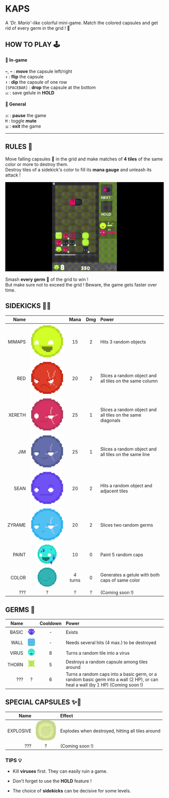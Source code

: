 # KAPS

A *'Dr. Mario'-like* colorful mini-game. Match the colored capsules and
get rid of every germ in the grid ! 
🧪

## HOW TO PLAY 🕹

#### 💊 In-game
`⬅`, `➡` : **move** the capsule left/right  
`⬆` : **flip** the capsule  
`⬇` : **dip** the capsule of one row  
`[SPACEBAR]` : **drop** the capsule at the bottom  
`🇭` : save gelule in **HOLD**

#### 💊 General
`🇵` : **pause** the game  
`M` : toggle **mute**  
`🇶` : **exit** the game

---

## RULES 📜
Move falling capsules 💊 in the grid and make matches of **4 tiles** of the same color or more
to destroy them.  
Destroy tiles of a sidekick's color to fill its **mana gauge** and unleash its attack !

![alt text](img/screens/KAPSjava-clip.gif "Quick gaeplay")

Smash **every germ** 🦠 of the grid to win !  
But make sure not to exceed the grid ! Beware, the game gets faster over time.


## SIDEKICKS 🤜‍🤛
| Name | | Mana | Dmg | Power |  
|---:|:---:|:---:|:---:|:---|   
| MIMAPS | ![alt text](img/sidekicks/Mimaps_0.png "Mimaps") | 15       | 2 | Hits 3 random objects
| RED    | ![alt text](img/sidekicks/Red_0.png "Red")       | 20       | 2 | Slices a random object and all tiles on the same column
| XERETH | ![alt text](img/sidekicks/Xereth_0.png "Xereth") | 25       | 1 | Slices a random object and all tiles on the same diagonals
| JIM    | ![alt text](img/sidekicks/Jim_0.png "Jim")       | 25      | 1 | Slices a random object and all tiles on the same line
| SEAN   | ![alt text](img/sidekicks/Sean_0.png "Sean")     | 20       | 2 | Hits a random object and adjacent tiles
| ZYRAME | ![alt text](img/sidekicks/Zyrame_0.png "Zyrame") | 20       | 2 | Slices two random germs
| PAINT  | ![alt text](img/sidekicks/Paint_0.png "Paint")   | 10       | 0 | Paint 5 random caps
| COLOR  | ![alt text](img/sidekicks/Color_0.png "Color")   | 4 turns  | 0 | Generates a gelule with both caps of same color
| ???    | ? | ? | ? | (Coming soon !)

## GERMS 🦠
| Name | | Cooldown | Power |  
|---:|:---:|:---:|:---|   
| BASIC | ![alt text](img/germs/basic/1_0.png "Basic") | - | Exists
| WALL  | ![alt text](img/germs/wall4/2_0.png "Wall")  | - | Needs several hits (4 max.) to be destroyed
| VIRUS | ![alt text](img/germs/virus/5_0.png "Virus") | 8 | Turns a random tile into a virus
| THORN | ![alt text](img/germs/thorn/4_0.png "Thorn") | 5 | Destroys a random capsule among tiles around
| ???    | ? | 6 | Turns a random caps into a basic germ, or a random basic germ into a wall (2 HP), or can heal a wall (by 1 HP) (Coming soon !)


## SPECIAL CAPSULES ✨💊
| Name | | Effect |  
|---:|:---:|:---|   
| EXPLOSIVE | ![alt text](img/caps/bomb/7.png "Explosive") | Explodes when destroyed, hitting all tiles around
| ???       | ? | (Coming soon !)



### TIPS 💡

- Kill **viruses** first. They can easily ruin a game.

- Don't forget to use the **HOLD** feature !

- The choice of **sidekicks** can be decisive for some levels.
